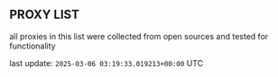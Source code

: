 ## PROXY LIST

all proxies in this list were collected from open sources and tested for functionality

last update: `2025-03-06 03:19:33.019213+00:00` UTC